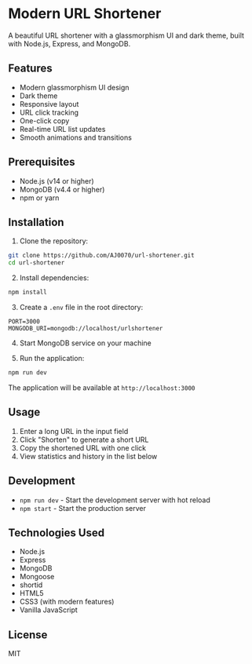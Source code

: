 # Modern URL Shortener

A beautiful URL shortener with a glassmorphism UI and dark theme, built with Node.js, Express, and MongoDB.

## Features

- Modern glassmorphism UI design
- Dark theme
- Responsive layout
- URL click tracking
- One-click copy
- Real-time URL list updates
- Smooth animations and transitions

## Prerequisites

- Node.js (v14 or higher)
- MongoDB (v4.4 or higher)
- npm or yarn

## Installation

1. Clone the repository:
```bash
git clone https://github.com/AJ0070/url-shortener.git
cd url-shortener
```

2. Install dependencies:
```bash
npm install
```

3. Create a `.env` file in the root directory:
```env
PORT=3000
MONGODB_URI=mongodb://localhost/urlshortener
```

4. Start MongoDB service on your machine

5. Run the application:
```bash
npm run dev
```

The application will be available at `http://localhost:3000`

## Usage

1. Enter a long URL in the input field
2. Click "Shorten" to generate a short URL
3. Copy the shortened URL with one click
4. View statistics and history in the list below

## Development

- `npm run dev` - Start the development server with hot reload
- `npm start` - Start the production server

## Technologies Used

- Node.js
- Express
- MongoDB
- Mongoose
- shortid
- HTML5
- CSS3 (with modern features)
- Vanilla JavaScript

## License

MIT 
